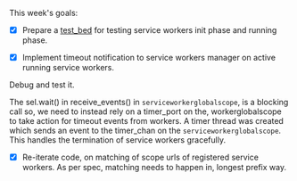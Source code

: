 
This week's goals:

- [X] Prepare a [test_bed](https://github.com/creativcoder/gsoc16/tree/gh-pages) for testing service workers init phase and running phase.

- [X] Implement timeout notification to service workers manager on active running service workers.
 
 Debug and test it. 

The sel.wait() in receive_events() in `serviceworkerglobalscope`, is a blocking call so, we need to instead rely on a timer_port on the,
workerglobalscope to take action for timeout events from workers.
A timer thread was created which sends an event to the timer_chan on the `serviceworkerglobalscope`. This handles the termination of service workers gracefully.

- [X] Re-iterate code, on matching of scope urls of registered service workers. As per spec, matching needs to happen in, longest prefix way.
